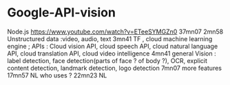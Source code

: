 # Google-API-vision
Node.js https://www.youtube.com/watch?v=ETeeSYMGZn0  37mn07
2mn58 Unstructured data :video, audio, text
3mn41 TF , cloud machine learning engine ;  APIs : Cloud vision API, cloud speech API, cloud natural language API, cloud translation API, cloud video intelligence
4mn41 general Vision : label detection, face detection(parts of face ? of body ?), OCR, explicit content detection, landmark detection, logo detection
7mn07 more features
17mn57 NL who uses ?
22mn23 NL
